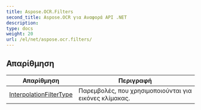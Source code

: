 ```yaml
---
title: Aspose.OCR.Filters
second_title: Aspose.OCR για Αναφορά API .NET
description: 
type: docs
weight: 20
url: /el/net/aspose.ocr.filters/
---
```



## Απαρίθμηση

| Απαρίθμηση | Περιγραφή |
| --- | --- |
| [InterpolationFilterType](./interpolationfiltertype/) | Παρεμβολές, που χρησιμοποιούνται για εικόνες κλίμακας. |


